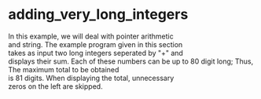 # adding_very_long_integers
In this example, we will deal with pointer arithmetic  
 and string. The example program given in this section  
 takes as input two long integers seperated by "+" and  
 displays their sum. Each of these numbers can be up to 
 80 digit long; Thus, The maximum total to be obtained  
 is 81 digits. When displaying the total, unnecessary   
 zeros on the left are skipped. 
